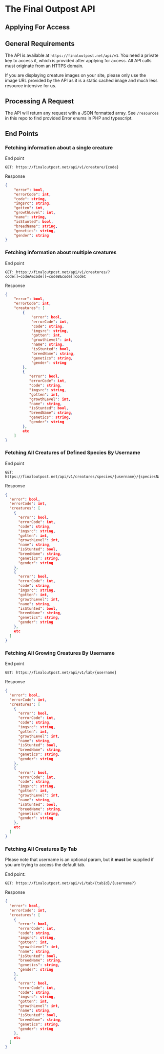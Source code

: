 # The Final Outpost API

## Applying For Access

## General Requirements
The API is available at ``https://finaloutpost.net/api/v1``.  You need a private key to access it, which is provided after applying for access. All API calls must originate from an HTTPS domain.

If you are displaying creature images on your site, please only use the image URL provided by the API as it is a static cached image and much less resource intensive for us.

## Processing A Request
The API will return any request with a JSON formatted array.  See ``/resources`` in this repo to find provided Error enums in PHP and typescript.

## End Points
### Fetching information about a single creature
End point
```
GET: https://finaloutpost.net/api/v1/creature/{code}
```

Response
```json
{
    "error": bool,
    "errorCode": int,
    "code": string,
    "imgsrc": string,
    "gotten": int,
    "growthLevel": int,
    "name": string,
    "isStunted": bool,
    "breedName": string,
    "genetics": string,
    "gender": string
}
```

### Fetching information about multiple creatures
End point
```
GET: https://finaloutpost.net/api/v1/creatures/?code[]=codeA&code[]=codeB&code[]codeC
```

Response
```json
{
    "error": bool,
    "errorCode": int,
    "creatures": [
        {
            "error": bool,
            "errorCode": int,
            "code": string,
            "imgsrc": string,
            "gotten": int,
            "growthLevel": int,
            "name": string,
            "isStunted": bool,
            "breedName": string,
            "genetics": string,
            "gender": string
        },
        {
           "error": bool,
           "errorCode": int,
           "code": string,
           "imgsrc": string,
           "gotten": int,
           "growthLevel": int,
           "name": string,
           "isStunted": bool,
           "breedName": string,
           "genetics": string,
           "gender": string
        },
        etc
    ]
}
```

### Fetching All Creatures of Defined Species By Username
End point
```
GET: https://finaloutpost.net/api/v1/creatures/species/{username}/{speciesName}
```

Response
```json
{
  "error": bool,
  "errorCode": int,
  "creatures": [
    {
      "error": bool,
      "errorCode": int,
      "code": string,
      "imgsrc": string,
      "gotten": int,
      "growthLevel": int,
      "name": string,
      "isStunted": bool,
      "breedName": string,
      "genetics": string,
      "gender": string
    },
    {
      "error": bool,
      "errorCode": int,
      "code": string,
      "imgsrc": string,
      "gotten": int,
      "growthLevel": int,
      "name": string,
      "isStunted": bool,
      "breedName": string,
      "genetics": string,
      "gender": string
    },
    etc
  ]
}
```
### Fetching All Growing Creatures By Username
End point
```
GET: https://finaloutpost.net/api/v1/lab/{username}
```

Response
```json
{
  "error": bool,
  "errorCode": int,
  "creatures": [
    {
      "error": bool,
      "errorCode": int,
      "code": string,
      "imgsrc": string,
      "gotten": int,
      "growthLevel": int,
      "name": string,
      "isStunted": bool,
      "breedName": string,
      "genetics": string,
      "gender": string
    },
    {
      "error": bool,
      "errorCode": int,
      "code": string,
      "imgsrc": string,
      "gotten": int,
      "growthLevel": int,
      "name": string,
      "isStunted": bool,
      "breedName": string,
      "genetics": string,
      "gender": string
    },
    etc
  ]
}
```

### Fetching All Creatures By Tab
Please note that username is an optional param, but it **must** be supplied if you are trying to access the default tab.

End point:
``` 
GET: https://finaloutpost.net/api/v1/tab/{tabId}/{username?}
```
Response
```json
{
  "error": bool,
  "errorCode": int,
  "creatures": [
    {
      "error": bool,
      "errorCode": int,
      "code": string,
      "imgsrc": string,
      "gotten": int,
      "growthLevel": int,
      "name": string,
      "isStunted": bool,
      "breedName": string,
      "genetics": string,
      "gender": string
    },
    {
      "error": bool,
      "errorCode": int,
      "code": string,
      "imgsrc": string,
      "gotten": int,
      "growthLevel": int,
      "name": string,
      "isStunted": bool,
      "breedName": string,
      "genetics": string,
      "gender": string
    },
    etc
  ]
}
```
